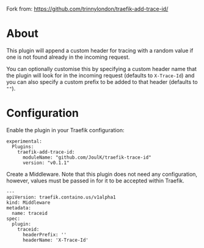 Fork from: https://github.com/trinnylondon/traefik-add-trace-id/

# About

This plugin will append a custom header for tracing with a random value if one is not found already in the incoming request.

You can optionally customise this by specifying a custom header name that the plugin will look for in the incoming request (defaults to `X-Trace-Id`) and you can also specify a custom prefix to be added to that header (defaults to `""`).

# Configuration
Enable the plugin in your Traefik configuration:
```
experimental:
  Plugins:
    traefik-add-trace-id:
      moduleName: "github.com/JoulK/traefik-trace-id"
      version: "v0.1.1"
```

Create a Middleware. Note that this plugin does not need any configuration, however, values must be passed in for it to be accepted within Traefik.

```
---
apiVersion: traefik.containo.us/v1alpha1
kind: Middleware
metadata:
  name: traceid
spec:
  plugin:
    traceid:
      headerPrefix: ''
      headerName: 'X-Trace-Id'
```


